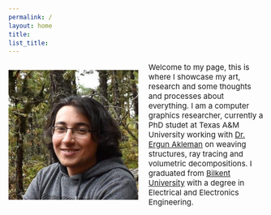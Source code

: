 ```yaml
---
permalink: /
layout: home
title: 
list_title: 
---
```


<style>
    .container{
        display:flex;
        align-items: center;
        justify-content: left;
    }
    .img{
        float:left;
    }
    .text{
        width:512px;
        font-size: 15px;
        padding-left: 20px;
    }
</style>

<div class="container">
    <img src="../assets/imgs/pp.jpg" width=256px height=256px>
<div class="text">
Welcome to my page, this is where I showcase my art, research and some thoughts and processes about everything. I am a computer graphics researcher, currently a PhD studet at Texas A&M University working with <a href="http://people.tamu.edu/~ergun/">Dr. Ergun Akleman</a> on weaving structures, ray tracing and volumetric decompositions. I graduated from <a href="https://w3.bilkent.edu.tr/bilkent/">Bilkent University</a> with a degree in Electrical and Electronics Engineering.
</div>
</div>





